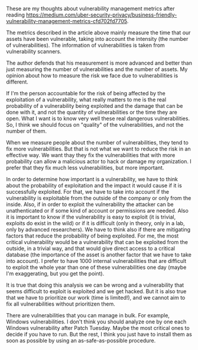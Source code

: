 These are my thoughts about vulnerability management metrics after reading https://medium.com/uber-security-privacy/business-friendly-vulnerability-management-metrics-cfd702fd7705.

The metrics described in the article above mainly measure the time that our assets have been vulnerable, taking into account the intensity (the number of vulnerabilities). The information of vulnerabilities is taken from vulnerability scanners.

The author defends that his measurement is more advanced and better than just measuring the number of vulnerabilities and the number of assets. My opinion about how to measure the risk we face due to vulnerabilities is different.

If I'm the person accountable for the risk of being affected by the exploitation of a vulnerability, what really matters to me is the real probability of a vulnerability being exploited and the damage that can be done with it, and not the quantity of vulnerabilities or the time they are open. What I want is to know very well these real dangerous vulnerabilities. So, I think we should focus on "quality" of the vulnerabilities, and not the number of them.

When we measure people about the number of vulnerabilities, they tend to fix more vulnerabilities. But that is not what we want to reduce the risk in an effective way. We want thay they fix the vulnerabilities that with more probability can allow a malicious actor to hack or damage my organization. I prefer that they fix much less vulnerabilities, but more important.

In order to determine how important is a vulnerability, we have to think about the probability of exploitation and the impact it would cause if it is successfully exploited. For that, we have to take into account if the vulnerability is exploitable from the outside of the company or only from the inside. Also, if in order to exploit the vulnerability the attacker can be unathenticated or if some kind of account or permissions are needed. Also it is important to know if the vulnerability is easy to exploit (it is trivial, exploits do exist in the wild) or if it is difficult (only in theory, only in a lab, only by advanced researchers). We have to think also if there are mitigating factors that reduce the probability of being exploited. For me, the most critical vulnerability would be a vulnerability that can be exploited from the outside, in a trivial way, and that would give direct access to a critical database (the importance of the  asset is another factor that we have to take into account). I prefer to have 1000 internal vulnerabilities that are difficult to exploit the whole year than one of these vulnerabilities one day (maybe I'm exaggerating, but you get the point).

It is true that doing this analysis we can be wrong and a vulnerability that seems difficult to exploit is exploited and we get hacked. But it is also true that we have to prioritize our work (time is limited!), and we cannot aim to fix all vulnerabilities without prioritizen them.

There are vulnerabilities that you can manage in bulk. For example, Windows vulnerabilities. I don't think you should analyze one by one each Windows vulnerability after Patch Tuesday. Maybe the most critical ones to decide if you have to run. But the rest, I think you just have to install them as soon as possible by using an as-safe-as-possible procedure.
